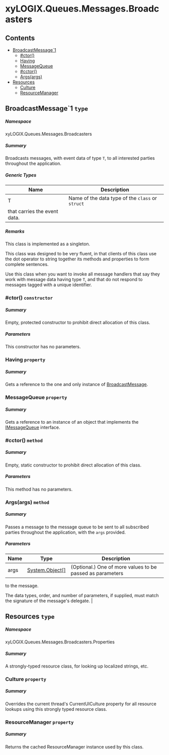 <a name='assembly'></a>
# xyLOGIX.Queues.Messages.Broadcasters

## Contents

- [BroadcastMessage\`1](#T-xyLOGIX-Queues-Messages-Broadcasters-BroadcastMessage`1 'xyLOGIX.Queues.Messages.Broadcasters.BroadcastMessage`1')
  - [#ctor()](#M-xyLOGIX-Queues-Messages-Broadcasters-BroadcastMessage`1-#ctor 'xyLOGIX.Queues.Messages.Broadcasters.BroadcastMessage`1.#ctor')
  - [Having](#P-xyLOGIX-Queues-Messages-Broadcasters-BroadcastMessage`1-Having 'xyLOGIX.Queues.Messages.Broadcasters.BroadcastMessage`1.Having')
  - [MessageQueue](#P-xyLOGIX-Queues-Messages-Broadcasters-BroadcastMessage`1-MessageQueue 'xyLOGIX.Queues.Messages.Broadcasters.BroadcastMessage`1.MessageQueue')
  - [#cctor()](#M-xyLOGIX-Queues-Messages-Broadcasters-BroadcastMessage`1-#cctor 'xyLOGIX.Queues.Messages.Broadcasters.BroadcastMessage`1.#cctor')
  - [Args(args)](#M-xyLOGIX-Queues-Messages-Broadcasters-BroadcastMessage`1-Args-System-Object[]- 'xyLOGIX.Queues.Messages.Broadcasters.BroadcastMessage`1.Args(System.Object[])')
- [Resources](#T-xyLOGIX-Queues-Messages-Broadcasters-Properties-Resources 'xyLOGIX.Queues.Messages.Broadcasters.Properties.Resources')
  - [Culture](#P-xyLOGIX-Queues-Messages-Broadcasters-Properties-Resources-Culture 'xyLOGIX.Queues.Messages.Broadcasters.Properties.Resources.Culture')
  - [ResourceManager](#P-xyLOGIX-Queues-Messages-Broadcasters-Properties-Resources-ResourceManager 'xyLOGIX.Queues.Messages.Broadcasters.Properties.Resources.ResourceManager')

<a name='T-xyLOGIX-Queues-Messages-Broadcasters-BroadcastMessage`1'></a>
## BroadcastMessage\`1 `type`

##### Namespace

xyLOGIX.Queues.Messages.Broadcasters

##### Summary

Broadcasts messages, with event data of type
`T`, to all interested parties throughout the
application.

##### Generic Types

| Name | Description |
| ---- | ----------- |
| T | Name of the data type of the `class` or `struct`
that carries the event data. |

##### Remarks

This class is implemented as a singleton.



This class was designed to be very fluent, in that clients of this class use
the dot operator to string together its methods and properties to form complete
sentences.



Use this class when you want to invoke all message handlers that say they work
with message data having type `T`, and that do not
respond to messages tagged with a unique identifier.

<a name='M-xyLOGIX-Queues-Messages-Broadcasters-BroadcastMessage`1-#ctor'></a>
### #ctor() `constructor`

##### Summary

Empty, protected constructor to prohibit direct allocation of this
class.

##### Parameters

This constructor has no parameters.

<a name='P-xyLOGIX-Queues-Messages-Broadcasters-BroadcastMessage`1-Having'></a>
### Having `property`

##### Summary

Gets a reference to the one and only instance of
[BroadcastMessage](#T-SampleMVP-BroadcastMessage 'SampleMVP.BroadcastMessage').

<a name='P-xyLOGIX-Queues-Messages-Broadcasters-BroadcastMessage`1-MessageQueue'></a>
### MessageQueue `property`

##### Summary

Gets a reference to an instance of an object that implements the
[IMessageQueue](#T-xyLOGIX-Queues-Messages-Interfaces-IMessageQueue 'xyLOGIX.Queues.Messages.Interfaces.IMessageQueue') interface.

<a name='M-xyLOGIX-Queues-Messages-Broadcasters-BroadcastMessage`1-#cctor'></a>
### #cctor() `method`

##### Summary

Empty, static constructor to prohibit direct allocation of this
class.

##### Parameters

This method has no parameters.

<a name='M-xyLOGIX-Queues-Messages-Broadcasters-BroadcastMessage`1-Args-System-Object[]-'></a>
### Args(args) `method`

##### Summary

Passes a message to the message queue to be sent to all subscribed
parties throughout the application, with the `args` provided.

##### Parameters

| Name | Type | Description |
| ---- | ---- | ----------- |
| args | [System.Object[]](http://msdn.microsoft.com/query/dev14.query?appId=Dev14IDEF1&l=EN-US&k=k:System.Object[] 'System.Object[]') | (Optional.) One of more values to be passed as parameters
to the message.



The data types, order, and number of parameters, if supplied, must
match the signature of the message's delegate. |

<a name='T-xyLOGIX-Queues-Messages-Broadcasters-Properties-Resources'></a>
## Resources `type`

##### Namespace

xyLOGIX.Queues.Messages.Broadcasters.Properties

##### Summary

A strongly-typed resource class, for looking up localized strings, etc.

<a name='P-xyLOGIX-Queues-Messages-Broadcasters-Properties-Resources-Culture'></a>
### Culture `property`

##### Summary

Overrides the current thread's CurrentUICulture property for all resource lookups using this strongly typed resource class.

<a name='P-xyLOGIX-Queues-Messages-Broadcasters-Properties-Resources-ResourceManager'></a>
### ResourceManager `property`

##### Summary

Returns the cached ResourceManager instance used by this class.
